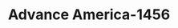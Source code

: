 ---
f_zip-code: 32703
f_state-code: FL
title: Advance America-1456
f_phone: 407-880-9006
f_city-only: Apopka
f_address: 2432 E Semoran Blvd Apopka
f_location-unique-id: '1456'
slug: advance-america-1456
updated-on: '2024-05-30T13:46:58.046Z'
created-on: '2024-05-30T13:36:59.803Z'
published-on: '2024-05-30T13:54:32.469Z'
f_city-state: cms/city/apopka-fl.md
f_company: cms/company/advance-america.md
f_state: cms/state/florida.md
layout: '[payday-loan].html'
tags: payday-loan
---